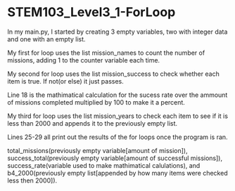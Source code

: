 # STEM103_Level3_1-ForLoop

In my main.py, I started by creating 3 empty variables, two with integer data and one with an empty list.

My first for loop uses the list mission_names to count the number of missions, adding 1 to the counter variable each time.

My second for loop uses the list mission_success to check whether each item is true. If not(or else) it just passes.

Line 18 is the mathimatical calculation for the sucess rate over the ammount of missions completed multiplied by 100 to make it a percent.

My third for loop uses the list mission_years to check each item to see if it is less than 2000 and appends it to the previously empty list.

Lines 25-29 all print out the results of the for loops once the program is ran. 

total_missions(previously empty variable[amount of mission]), 
success_total(previously empty variable[amount of successful missions]),
success_rate(variable used to make mathimatical calulations), 
and b4_2000(previously empty list[appended by how many items were checked less then 2000]).